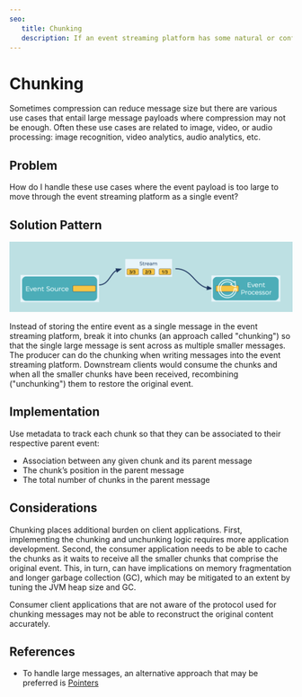 ```yaml
---
seo:
   title: Chunking
   description: If an event streaming platform has some natural or configured size limit for the events, instead of storing the entire event, break it into chunks
---
```


# Chunking

Sometimes compression can reduce message size but there are various use cases that entail large message payloads where compression may not be enough.
Often these use cases are related to image, video, or audio processing: image recognition, video analytics, audio analytics, etc.

## Problem

How do I handle these use cases where the event payload is too large to move through the event streaming platform as a single event?

## Solution Pattern

![chunking](../img/chunking.png)

Instead of storing the entire event as a single message in the event streaming platform, break it into chunks (an approach called "chunking") so that the single large message is sent across as multiple smaller messages.
The producer can do the chunking when writing messages into the event streaming platform.
Downstream clients would consume the chunks and when all the smaller chunks have been received, recombining ("unchunking") them to restore the original event.

## Implementation
Use metadata to track each chunk so that they can be associated to their respective parent event:

- Association between any given chunk and its parent message
- The chunk’s position in the parent message
- The total number of chunks in the parent message

## Considerations
Chunking places additional burden on client applications.
First, implementing the chunking and unchunking logic requires more application development.
Second, the consumer application needs to be able to cache the chunks as it waits to receive all the smaller chunks that comprise the original event.
This, in turn, can have implications on memory fragmentation and longer garbage collection (GC), which may be mitigated to an extent by tuning the JVM heap size and GC.

Consumer client applications that are not aware of the protocol used for chunking messages may not be able to reconstruct the original content accurately.

## References
* To handle large messages, an alternative approach that may be preferred is [Pointers](../event-processing/pointers.md)
